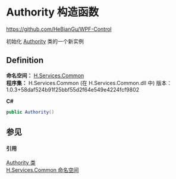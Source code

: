 # Authority 构造函数
https://github.com/HeBianGu/WPF-Control

初始化 <a href="6be79c24-3127-ec8d-a492-37807e632113">Authority</a> 类的一个新实例



## Definition
**命名空间：** <a href="b9cdd84f-6623-a51a-f53b-465103ced202">H.Services.Common</a>  
**程序集：** H.Services.Common (在 H.Services.Common.dll 中) 版本：1.0.3+58daf524b91f25bbf55d2f64e549e4224fcf9802

**C#**
``` C#
public Authority()
```



## 参见


#### 引用
<a href="6be79c24-3127-ec8d-a492-37807e632113">Authority 类</a>  
<a href="b9cdd84f-6623-a51a-f53b-465103ced202">H.Services.Common 命名空间</a>  
